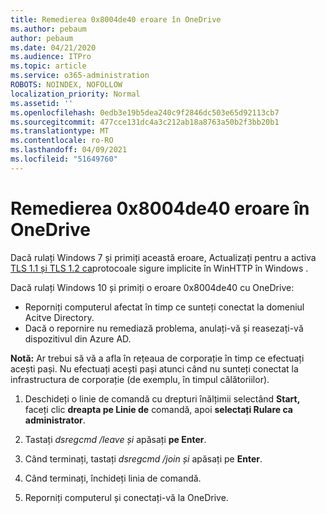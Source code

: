 ```yaml
---
title: Remedierea 0x8004de40 eroare în OneDrive
ms.author: pebaum
author: pebaum
ms.date: 04/21/2020
ms.audience: ITPro
ms.topic: article
ms.service: o365-administration
ROBOTS: NOINDEX, NOFOLLOW
localization_priority: Normal
ms.assetid: ''
ms.openlocfilehash: 0edb3e19b5dea240c9f2846dc503e65d92113cb7
ms.sourcegitcommit: 477cce131dc4a3c212ab18a8763a50b2f3bb20b1
ms.translationtype: MT
ms.contentlocale: ro-RO
ms.lasthandoff: 04/09/2021
ms.locfileid: "51649760"
---
```

# <a name="fix-0x8004de40-error-in-onedrive"></a>Remedierea 0x8004de40 eroare în OneDrive

Dacă rulați Windows 7 și primiți această eroare, Actualizați pentru a activa [TLS 1.1 și TLS 1.2 ca](https://support.microsoft.com/topic/update-to-enable-tls-1-1-and-tls-1-2-as-default-secure-protocols-in-winhttp-in-windows-c4bd73d2-31d7-761e-0178-11268bb10392)protocoale sigure implicite în WinHTTP în Windows .

Dacă rulați Windows 10 și primiți o eroare 0x8004de40 cu OneDrive:

- Reporniți computerul afectat în timp ce sunteți conectat la domeniul Acitve Directory.
- Dacă o repornire nu remediază problema, anulați-vă și reasezați-vă dispozitivul din Azure AD. 

**Notă:** Ar trebui să vă a afla în rețeaua de corporație în timp ce efectuați acești pași. Nu efectuați acești pași atunci când nu sunteți conectat la infrastructura de corporație (de exemplu, în timpul călătoriilor). 

1. Deschideți o linie de comandă cu drepturi înălțimii selectând **Start,** faceți clic **dreapta pe Linie de** comandă, apoi **selectați Rulare ca administrator**.

1. Tastați *dsregcmd /leave și* apăsați **pe Enter**.

1. Când terminați, tastați *dsregcmd /join și* apăsați pe **Enter**.

1. Când terminați, închideți linia de comandă.

1. Reporniți computerul și conectați-vă la OneDrive.